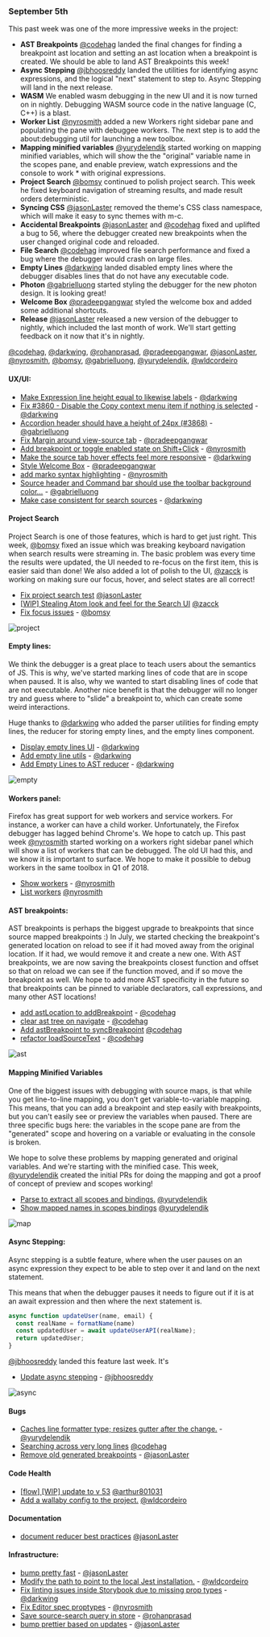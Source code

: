 ### September 5th

This past week was one of the more impressive weeks in the project:

* **AST Breakpoints** [@codehag] landed the final changes for finding a breakpoint ast location and setting an ast location when a breakpoint is created.  We should be able to land AST Breakpoints this week!
* **Async Stepping** [@jbhoosreddy] landed the utilities for identifying async expressions, and the logical "next" statement to step to. Async Stepping will land in the next release.
* **WASM** We enabled wasm debugging in the new UI and it is now turned on in nightly. Debugging WASM source code in the native language (C, C++) is a blast.
* **Worker List** [@nyrosmith] added a new Workers right sidebar pane and populating the pane with debuggee workers. The next step is to add the about:debugging util for launching a new toolbox.
* **Mapping minified variables** [@yurydelendik] started working on mapping minified variables, which will show the the "original" variable name in the scopes pane, and enable preview, watch expressions and the console to work * with original expressions.
* **Project Search** [@bomsy] continued to polish project search. This week he fixed keyboard navigation of streaming results, and made result orders deterministic.
* **Syncing CSS** [@jasonLaster] removed the theme's CSS class namespace, which will make it easy to sync themes with m-c.
* **Accidental Breakpoints** [@jasonLaster] and [@codehag] fixed and uplifted a bug to 56, where the debugger created new breakpoints when the user changed original code and reloaded.
* **File Search** [@codehag] improved file search performance and fixed a bug where the debugger would crash on large files.
* **Empty Lines** [@darkwing] landed disabled empty lines where the debugger disables lines that do not have any executable code.
* **Photon** [@gabrielluong] started styling the debugger for the new photon design. It is looking great!
* **Welcome Box** [@pradeepgangwar] styled the welcome box and added some additional shortcuts.
* **Release**  [@jasonLaster] released a new version of the debugger to nightly, which included the last month of work. We'll start getting feedback on it now that it's in nightly.

[@codehag], [@darkwing], [@rohanprasad], [@pradeepgangwar], [@jasonLaster], [@nyrosmith], [@bomsy], [@gabrielluong], [@yurydelendik], [@wldcordeiro]

#### UX/UI:

* [Make Expression line height equal to likewise labels][pr-10] - [@darkwing]
* [Fix #3860 - Disable the Copy context menu item if nothing is selected][pr-13] - [@darkwing]
* [Accordion header should have a height of 24px (#3868)][pr-14] - [@gabrielluong]
* [Fix Margin around view-source tab][pr-2a] - [@pradeepgangwar]
* [Add breakpoint or toggle enabled state on Shift+Click][pr-7a] - [@nyrosmith]
* [Make the source tab hover effects feel more responsive][pr-2] - [@darkwing]
* [Style Welcome Box][pr-4] - [@pradeepgangwar]
* [add marko syntax highlighting][pr-8] - [@nyrosmith]
* [Source header and Command bar should use the toolbar background color…][pr-12] - [@gabrielluong]
* [Make case consistent for search sources][pr-15] - [@darkwing]

#### Project Search

Project Search is one of those features, which is hard to get just right. This week, [@bomsy] fixed an issue which was breaking keyboard navigation when search results were streaming in. The basic problem was every time the results were updated, the UI needed to re-focus on the first item, this is easier said than done! We also added a lot of polish to the UI, [@zacck] is working on making sure our focus, hover, and select states are all correct!

* [Fix project search test](https://github.com/devtools-html/debugger.html/pull/3888) [@jasonLaster]
* [[WIP] Stealing Atom look and feel for the Search UI](https://github.com/devtools-html/debugger.html/pull/3823) [@zacck]
* [Fix focus issues][pr-11] - [@bomsy]

![project]

#### Empty lines:

We think the debugger is a great place to teach users about the semantics of JS. This is why, we've started marking lines of code that are in scope when paused. It is also, why we wanted to start disabling lines of code that are not executable. Another nice benefit is that the debugger will no longer try and guess where to "slide" a breakpoint to, which can create some weird interactions.

Huge thanks to [@darkwing] who added the parser utilities for finding empty lines, the reducer for storing empty lines, and the empty lines component.

* [Display empty lines UI][pr-11a] - [@darkwing]
* [Add empty line utils][pr-5a] - [@darkwing]
* [Add Empty Lines to AST reducer][pr-3a] - [@darkwing]


![empty]

#### Workers panel:

Firefox has great support for web workers and service workers. For instance, a worker can have a child worker. Unfortunately, the Firefox debugger has lagged behind Chrome's. We hope to catch up. This past week [@nyrosmith] started working on a workers right sidebar panel which will show a list of workers that can be debugged. The old UI had this, and we know it is important to surface. We hope to make it possible to debug workers in the same toolbox in Q1 of 2018.

* [Show workers][pr-7] - [@nyrosmith]
* [List workers](https://github.com/devtools-html/debugger.html/pull/3856) [@nyrosmith]

#### AST breakpoints:

AST breakpoints is perhaps the biggest upgrade to breakpoints that since source mapped breakpoints :) In July, we started checking the breakpoint's generated location on reload to see if it had moved away from the original location. If it had, we would remove it and create a new one. With AST breakpoints, we are now saving the breakpoints closest function and offset so that on reload we can see if the function moved, and if so move the breakpoint as well. We hope to add more AST specificity in the future so that breakpoints can be pinned to variable declarators, call expressions, and many other AST locations!

* [add astLocation to addBreakpoint][pr-1] - [@codehag]
* [clear ast tree on navigate][pr-5] - [@codehag]
* [Add astBreakpoint to syncBreakpoint](https://github.com/devtools-html/debugger.html/pull/3851) [@codehag]
* [refactor loadSourceText][pr-0] - [@codehag]

![ast]

#### Mapping Minified Variables

One of the biggest issues with debugging with source maps, is that while you get line-to-line mapping, you don't get variable-to-variable mapping. This means, that you can add a breakpoint and step easily with breakpoints, but you can't easily see or preview the variables when paused. There are three specific bugs here: the variables in the scope pane are from the "generated" scope and hovering on a variable or evaluating in the console is broken.

We hope to solve these problems by mapping generated and original variables. And we're starting with the minified case. This week, [@yurydelendik] created the initial PRs for doing the mapping and got a proof of concept of preview and scopes working!

* [Parse to extract all scopes and bindings.](https://github.com/devtools-html/debugger.html/pull/3852) [@yurydelendik]
* [Show mapped names in scopes bindings](https://github.com/devtools-html/debugger.html/pull/3817) [@yurydelendik]

![map]

#### Async Stepping:

Async stepping is a subtle feature, where when the user pauses on an async expression they expect to be able to step over it and land on the next statement.

This means that when the debugger pauses it needs to figure out if it is at an await expression and then where the next statement is.

```js
async function updateUser(name, email) {
  const realName = formatName(name)
  const updatedUser = await updateUserAPI(realName);
  return updatedUser;
}
```

[@jbhoosreddy] landed this feature last week. It's

* [Update async stepping][pr-9] - [@jbhoosreddy]

![async]

#### Bugs


* [Caches line formatter type; resizes gutter after the change.][pr-4a] - [@yurydelendik]
* [Searching across very long lines](https://github.com/devtools-html/debugger.html/pull/3885) [@codehag]
* [Remove old generated breakpoints][pr-1a] - [@jasonLaster]


#### Code Health

* [[flow] [WIP] update to v 53](https://github.com/devtools-html/debugger.html/pull/3710) [@arthur801031]
* [Add a wallaby config to the project.](https://github.com/devtools-html/debugger.html/pull/3613) [@wldcordeiro]

#### Documentation

* [document reducer best practices](https://github.com/devtools-html/debugger.html/pull/3874) [@jasonLaster]

#### Infrastructure:

* [bump pretty fast][pr-9a] - [@jasonLaster]
* [Modify the path to point to the local Jest installation.][pr-10a] - [@wldcordeiro]
* [Fix linting issues inside Storybook due to missing prop types][pr-6a] - [@darkwing]
* [Fix Editor spec proptypes][pr-8a] - [@nyrosmith]
* [Save source-search query in store][pr-3] - [@rohanprasad]
* [bump prettier based on updates][pr-6] - [@jasonLaster]


[map]:https://user-images.githubusercontent.com/254562/30071416-9cae4b00-9234-11e7-8cb9-6b13cc88ac48.png
[empty]:https://pbs.twimg.com/media/DIhLgM3XUAInt16.png:large
[ast]:https://user-images.githubusercontent.com/26968615/30036478-fa69727a-9170-11e7-880c-2ab85d8187d6.gif
[project]:https://user-images.githubusercontent.com/897731/29890029-79a3b068-8dc6-11e7-897e-dae8e5eeaf13.png
[async]:http://g.recordit.co/27QqcxkTTP.gif

[pr-0a]:https://github.com/devtools-html/debugger.html/pull/3812
[pr-1a]:https://github.com/devtools-html/debugger.html/pull/3790
[pr-2a]:https://github.com/devtools-html/debugger.html/pull/3810
[pr-3a]:https://github.com/devtools-html/debugger.html/pull/3818
[pr-4a]:https://github.com/devtools-html/debugger.html/pull/3764
[pr-5a]:https://github.com/devtools-html/debugger.html/pull/3811
[pr-6a]:https://github.com/devtools-html/debugger.html/pull/3825
[pr-7a]:https://github.com/devtools-html/debugger.html/pull/3808
[pr-8a]:https://github.com/devtools-html/debugger.html/pull/3839
[pr-9a]:https://github.com/devtools-html/debugger.html/pull/3836
[pr-10a]:https://github.com/devtools-html/debugger.html/pull/3843
[pr-11a]:https://github.com/devtools-html/debugger.html/pull/3821
[pr-0]:https://github.com/devtools-html/debugger.html/pull/3853
[pr-1]:https://github.com/devtools-html/debugger.html/pull/3848
[pr-2]:https://github.com/devtools-html/debugger.html/pull/3845
[pr-3]:https://github.com/devtools-html/debugger.html/pull/3809
[pr-4]:https://github.com/devtools-html/debugger.html/pull/3835
[pr-5]:https://github.com/devtools-html/debugger.html/pull/3849
[pr-6]:https://github.com/devtools-html/debugger.html/pull/3850
[pr-7]:https://github.com/devtools-html/debugger.html/pull/3806
[pr-8]:https://github.com/devtools-html/debugger.html/pull/3722
[pr-9]:https://github.com/devtools-html/debugger.html/pull/3840
[pr-10]:https://github.com/devtools-html/debugger.html/pull/3859
[pr-11]:https://github.com/devtools-html/debugger.html/pull/3841
[pr-12]:https://github.com/devtools-html/debugger.html/pull/3867
[pr-13]:https://github.com/devtools-html/debugger.html/pull/3861
[pr-14]:https://github.com/devtools-html/debugger.html/pull/3870
[pr-15]:https://github.com/devtools-html/debugger.html/pull/3857
[@codehag]:http://github.com/codehag
[@darkwing]:http://github.com/darkwing
[@rohanprasad]:http://github.com/rohanprasad
[@zacck]:http://github.com/zacck
[@pradeepgangwar]:http://github.com/pradeepgangwar
[@jasonLaster]:http://github.com/jasonLaster
[@nyrosmith]:http://github.com/nyrosmith
[@bomsy]:http://github.com/bomsy
[@gabrielluong]:http://github.com/gabrielluong
[@yurydelendik]:http://github.com/yurydelendik
[@wldcordeiro]:http://github.com/wldcordeiro
[@arthur801031]:http://github.com/wldcordeiro
[@jbhoosreddy]:http://github.com/jbhoosreddy
